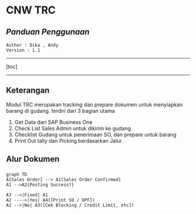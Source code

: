 # **CNW TRC**

## *Panduan Penggunaan*  

	Author : Dika , Andy
	Version : 1.1

----

[toc]  


----

## Keterangan

Modul TRC merupakan tracking dan prepare dokumen untuk menyiapkan barang di gudang. terdiri dari 3 bagian utama
1. Get Data dari SAP Business One
2. Check List Sales Admin untuk dikirim ke gudang
3. Checklist Gudang untuk penerimaan SO, dan prepare untuk barang
4. Print Out tally dan Picking berdasarkan Jalur.


## Alur Dokumen

### 
```mermaid
graph TD
A[Sales Order] --> A1[Sales Order Confirmed]
A1 -->A2{Posting Success?}

A3 -->|Fixed| A1
A2 ---->|Yes| A4([Print SO / OPF])
A2 -->|No| A3([Cek Blocking / Credit Limit, etc])

```


<!--stackedit_data:
eyJoaXN0b3J5IjpbMzUxMjc1Njc3LC0xMjI3MTM1MzMwLDE2Mj
Q5Mjg3MTEsLTE1ODkzNTM1NzMsOTcxMjc4NjcxXX0=
-->